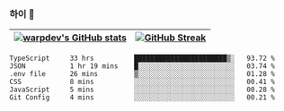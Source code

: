 
### 하이 👋
[![warpdev's GitHub stats](https://github-readme-stats.vercel.app/api?username=warpdev&show_icons=true&theme=vue-dark)](#) |[![GitHub Streak](https://github-readme-streak-stats.herokuapp.com/?user=warpdev&theme=dark)](#)
--- | --- |
<!--START_SECTION:waka-->

```text
TypeScript     33 hrs          ███████████████████████▒░   93.72 %
JSON           1 hr 19 mins    █░░░░░░░░░░░░░░░░░░░░░░░░   03.74 %
.env file      26 mins         ▒░░░░░░░░░░░░░░░░░░░░░░░░   01.28 %
CSS            8 mins          ░░░░░░░░░░░░░░░░░░░░░░░░░   00.41 %
JavaScript     5 mins          ░░░░░░░░░░░░░░░░░░░░░░░░░   00.28 %
Git Config     4 mins          ░░░░░░░░░░░░░░░░░░░░░░░░░   00.21 %
```

<!--END_SECTION:waka-->

<!--
**warpdev/warpdev** is a ✨ _special_ ✨ repository because its `README.md` (this file) appears on your GitHub profile.

Here are some ideas to get you started:

- 🔭 I’m currently working on ...
- 🌱 I’m currently learning ...
- 👯 I’m looking to collaborate on ...
- 🤔 I’m looking for help with ...
- 💬 Ask me about ...
- 📫 How to reach me: ...
- 😄 Pronouns: ...
- ⚡ Fun fact: ...
-->
